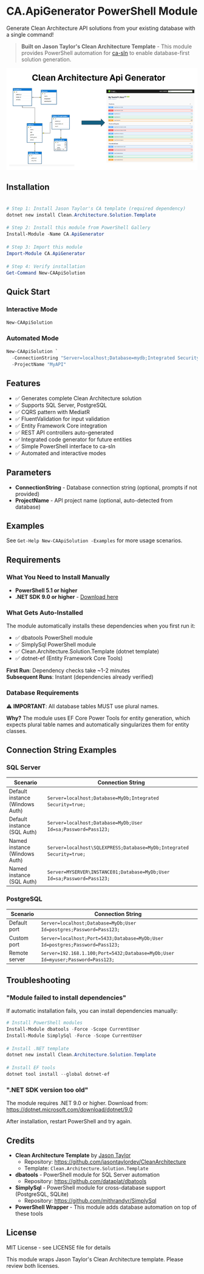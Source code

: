 # CA.ApiGenerator PowerShell Module

Generate Clean Architecture API solutions from your existing database with a single command!

> **Built on Jason Taylor's Clean Architecture Template** - This module provides PowerShell automation for [ca-sln](https://github.com/jasontaylordev/CleanArchitecture) to enable database-first solution generation.

![CA API Generator Architecture](./images/CA_API_Generator_PowerPoint.png)

## Installation

```powershell

# Step 1: Install Jason Taylor's CA template (required dependency)
dotnet new install Clean.Architecture.Solution.Template

# Step 2: Install this module from PowerShell Gallery
Install-Module -Name CA.ApiGenerator

# Step 3: Import this module
Import-Module CA.ApiGenerator

# Step 4: Verify installation
Get-Command New-CAApiSolution

```

## Quick Start

### Interactive Mode
```powershell
New-CAApiSolution
```

### Automated Mode
```powershell
New-CAApiSolution `
  -ConnectionString "Server=localhost;Database=mydb;Integrated Security=true;" `
  -ProjectName "MyAPI"
```

## Features

- ✅ Generates complete Clean Architecture solution
- ✅ Supports SQL Server, PostgreSQL
- ✅ CQRS pattern with MediatR
- ✅ FluentValidation for input validation
- ✅ Entity Framework Core integration
- ✅ REST API controllers auto-generated
- ✅ Integrated code generator for future entities
- ✅ Simple PowerShell interface to ca-sln
- ✅ Automated and interactive modes

## Parameters

- **ConnectionString** - Database connection string (optional, prompts if not provided)
- **ProjectName** - API project name (optional, auto-detected from database)

## Examples

See `Get-Help New-CAApiSolution -Examples` for more usage scenarios.

## Requirements

### What You Need to Install Manually

- **PowerShell 5.1 or higher**
- **.NET SDK 9.0 or higher** - [Download here](https://dotnet.microsoft.com/download/dotnet/9.0)

### What Gets Auto-Installed

The module automatically installs these dependencies when you first run it:

- ✅ dbatools PowerShell module
- ✅ SimplySql PowerShell module  
- ✅ Clean.Architecture.Solution.Template (dotnet template)
- ✅ dotnet-ef (Entity Framework Core Tools)

**First Run**: Dependency checks take ~1-2 minutes  
**Subsequent Runs**: Instant (dependencies already verified)

### Database Requirements

⚠️ **IMPORTANT**: All database tables MUST use plural names.

**Why?** The module uses EF Core Power Tools for entity generation, which expects plural table names and automatically singularizes them for entity classes.


## Connection String Examples

### SQL Server

| Scenario | Connection String |
|----------|------------------|
| Default instance (Windows Auth) | `Server=localhost;Database=MyDb;Integrated Security=true;` |
| Default instance (SQL Auth) | `Server=localhost;Database=MyDb;User Id=sa;Password=Pass123;` |
| Named instance (Windows Auth) | `Server=localhost\SQLEXPRESS;Database=MyDb;Integrated Security=true;` |
| Named instance (SQL Auth) | `Server=MYSERVER\INSTANCE01;Database=MyDb;User Id=sa;Password=Pass123;` |

### PostgreSQL

| Scenario | Connection String |
|----------|------------------|
| Default port | `Server=localhost;Database=MyDb;User Id=postgres;Password=Pass123;` |
| Custom port | `Server=localhost;Port=5433;Database=MyDb;User Id=postgres;Password=Pass123;` |
| Remote server | `Server=192.168.1.100;Port=5432;Database=MyDb;User Id=myuser;Password=Pass123;` |

## Troubleshooting

### "Module failed to install dependencies"

If automatic installation fails, you can install dependencies manually:

```powershell
# Install PowerShell modules
Install-Module dbatools -Force -Scope CurrentUser
Install-Module SimplySql -Force -Scope CurrentUser

# Install .NET template
dotnet new install Clean.Architecture.Solution.Template

# Install EF tools
dotnet tool install --global dotnet-ef
```

### ".NET SDK version too old"

The module requires .NET 9.0 or higher. Download from:
https://dotnet.microsoft.com/download/dotnet/9.0

After installation, restart PowerShell and try again.


## Credits

- **Clean Architecture Template** by [Jason Taylor](https://github.com/jasontaylordev)
  - Repository: https://github.com/jasontaylordev/CleanArchitecture
  - Template: `Clean.Architecture.Solution.Template`
- **dbatools** - PowerShell module for SQL Server automation
  - Repository: https://github.com/dataplat/dbatools
- **SimplySql** - PowerShell module for cross-database support (PostgreSQL, SQLite)
  - Repository: https://github.com/mithrandyr/SimplySql
- **PowerShell Wrapper** - This module adds database automation on top of these tools

## License

MIT License - see LICENSE file for details

This module wraps Jason Taylor's Clean Architecture template. Please review both licenses.
